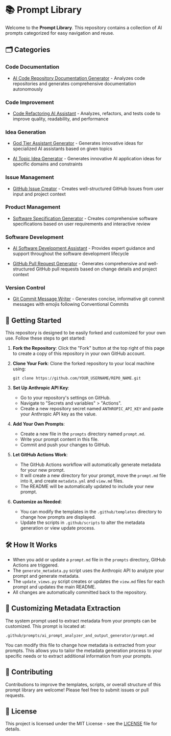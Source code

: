 # 📚 Prompt Library

Welcome to the **Prompt Library**. This repository contains a collection of AI prompts categorized for easy navigation and reuse.

## 🗂️ Categories



### Code Documentation



- [AI Code Repository Documentation Generator](prompts/ai_code_repository_documentation_generator/view.md) - Analyzes code repositories and generates comprehensive documentation autonomously




### Code Improvement



- [Code Refactoring AI Assistant](prompts/code_refactoring_ai_assistant/view.md) - Analyzes, refactors, and tests code to improve quality, readability, and performance




### Idea Generation



- [God Tier Assistant Generator](prompts/god_tier_assistant_generator/view.md) - Generates innovative ideas for specialized AI assistants based on given topics


- [AI Topic Idea Generator](prompts/ai_topic_idea_generator/view.md) - Generates innovative AI application ideas for specific domains and constraints




### Issue Management



- [GitHub Issue Creator](prompts/github_issue_creator_from_user_input/view.md) - Creates well-structured GitHub Issues from user input and project context




### Product Management



- [Software Specification Generator](prompts/software_specification_generator/view.md) - Creates comprehensive software specifications based on user requirements and interactive review




### Software Development



- [AI Software Development Assistant](prompts/ai_software_development_assistant/view.md) - Provides expert guidance and support throughout the software development lifecycle


- [GitHub Pull Request Generator](prompts/github_pull_request_generator/view.md) - Generates comprehensive and well-structured GitHub pull requests based on change details and project context




### Version Control



- [Git Commit Message Writer](prompts/git_commit_message_writer/view.md) - Generates concise, informative git commit messages with emojis following Conventional Commits




## 🚀 Getting Started

This repository is designed to be easily forked and customized for your own use. Follow these steps to get started:

1. **Fork the Repository**: Click the "Fork" button at the top right of this page to create a copy of this repository in your own GitHub account.

2. **Clone Your Fork**: Clone the forked repository to your local machine using:

   ```
   git clone https://github.com/YOUR_USERNAME/REPO_NAME.git
   ```

3. **Set Up Anthropic API Key**:
   - Go to your repository's settings on GitHub.
   - Navigate to "Secrets and variables" > "Actions".
   - Create a new repository secret named `ANTHROPIC_API_KEY` and paste your Anthropic API key as the value.

4. **Add Your Own Prompts**:
   - Create a new file in the `prompts` directory named `prompt.md`.
   - Write your prompt content in this file.
   - Commit and push your changes to GitHub.

5. **Let GitHub Actions Work**:
   - The GitHub Actions workflow will automatically generate metadata for your new prompt.
   - It will create a new directory for your prompt, move the `prompt.md` file into it, and create `metadata.yml` and `view.md` files.
   - The README will be automatically updated to include your new prompt.

6. **Customize as Needed**:
   - You can modify the templates in the `.github/templates` directory to change how prompts are displayed.
   - Update the scripts in `.github/scripts` to alter the metadata generation or view update process.

## 🛠️ How It Works

- When you add or update a `prompt.md` file in the `prompts` directory, GitHub Actions are triggered.
- The `generate_metadata.py` script uses the Anthropic API to analyze your prompt and generate metadata.
- The `update_views.py` script creates or updates the `view.md` files for each prompt and updates the main README.
- All changes are automatically committed back to the repository.

## 🔧 Customizing Metadata Extraction

The system prompt used to extract metadata from your prompts can be customized. This prompt is located at:

```
.github/prompts/ai_prompt_analyzer_and_output_generator/prompt.md
```

You can modify this file to change how metadata is extracted from your prompts. This allows you to tailor the metadata generation process to your specific needs or to extract additional information from your prompts.

## 📝 Contributing

Contributions to improve the templates, scripts, or overall structure of this prompt library are welcome! Please feel free to submit issues or pull requests.

## 📄 License

This project is licensed under the MIT License - see the [LICENSE](LICENSE.md) file for details.